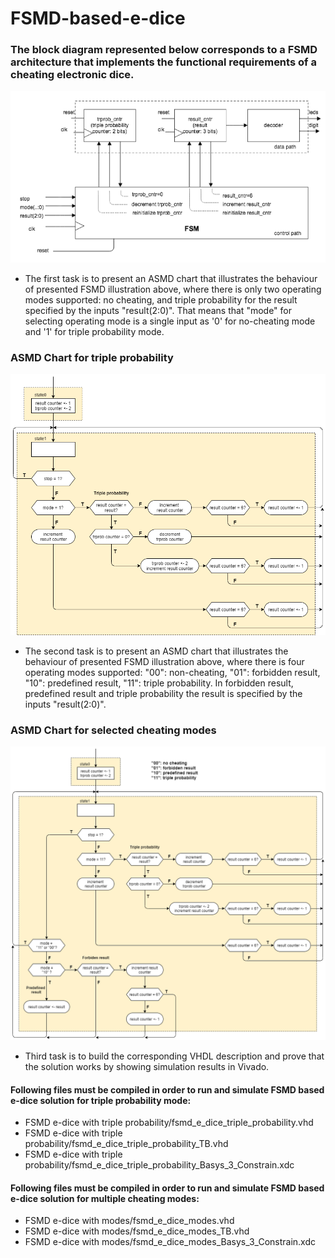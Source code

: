 # FSMD-based-e-dice

### The block diagram represented below corresponds to a FSMD architecture that implements the functional requirements of a cheating electronic dice.

![FSMD](https://github.com/deivyka/SHC4300/blob/master/IMAGES/w2d2%20FSMD%20e-dice%20Jose.png)

- The first task is to present an ASMD chart that illustrates the behaviour of presented FSMD illustration above, where there is only two operating modes supported: no cheating, and triple probability for the result specified by the inputs "result(2:0)". That means that "mode" for selecting operating mode is a single input as '0' for no-cheating mode and '1' for triple probability mode. 

### ASMD Chart for triple probability
![ASMD Chart](https://github.com/deivyka/SHC4300/blob/master/IMAGES/w2d2%20ASMD%20e-dice%20with%20triple%20prob.png)

- The second task is to present an ASMD chart that illustrates the behaviour of presented FSMD illustration above, where there is four operating modes supported: "00": non-cheating, "01": forbidden result, "10": predefined result, "11": triple probability. In forbidden result, predefined result and triple probability the result is specified by the inputs "result(2:0)".

### ASMD Chart for selected cheating modes
![ASMD Chart](https://github.com/deivyka/SHC4300/blob/master/IMAGES/w2d2%20ASMD%20e-dice%20with%20modes.png)

- Third task is to build the corresponding VHDL description and prove that the solution works by showing simulation results in Vivado.

#### Following files must be compiled in order to run and simulate FSMD based e-dice solution for triple probability mode:

- FSMD e-dice with triple probability/fsmd_e_dice_triple_probability.vhd
- FSMD e-dice with triple probability/fsmd_e_dice_triple_probability_TB.vhd
- FSMD e-dice with triple probability/fsmd_e_dice_triple_probability_Basys_3_Constrain.xdc

#### Following files must be compiled in order to run and simulate FSMD based e-dice solution for multiple cheating modes:

- FSMD e-dice with modes/fsmd_e_dice_modes.vhd
- FSMD e-dice with modes/fsmd_e_dice_modes_TB.vhd
- FSMD e-dice with modes/fsmd_e_dice_modes_Basys_3_Constrain.xdc
